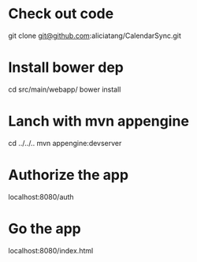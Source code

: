# Check out code
git clone git@github.com:aliciatang/CalendarSync.git
# Install bower dep
cd src/main/webapp/
bower install
# Lanch with mvn appengine
cd ../../..
mvn appengine:devserver
# Authorize the app
localhost:8080/auth
# Go the app
localhost:8080/index.html

